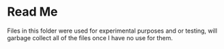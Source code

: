 # Read Me


Files in this folder were used for experimental purposes and or testing, will garbage collect all of the files once I have no use for them.
